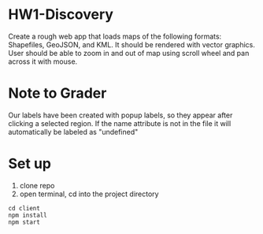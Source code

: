 # HW1-Discovery
Create a rough web app that loads maps of the following formats: Shapefiles, GeoJSON, and KML. It should be rendered with vector graphics. User should be able to zoom in and out of map using scroll wheel and pan across it with mouse.

# Note to Grader
Our labels have been created with popup labels, so they appear after clicking a selected region. If the name attribute is not in the file it will automatically be labeled as "undefined"

# Set up
1. clone repo
2. open terminal, cd into the project directory
```
cd client
npm install
npm start
```
